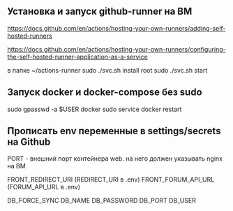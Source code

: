 ## Установка и запуск github-runner на ВМ

https://docs.github.com/en/actions/hosting-your-own-runners/adding-self-hosted-runners

https://docs.github.com/en/actions/hosting-your-own-runners/configuring-the-self-hosted-runner-application-as-a-service

в папке ~/actions-runner
sudo ./svc.sh install root
sudo ./svc.sh start

## Запуск docker и docker-compose без sudo
sudo gpasswd -a $USER docker
sudo service docker restart

## Прописать env переменные в settings/secrets на Github
PORT - внешний порт контейнера web. на него должен указывать nginx на ВМ

FRONT_REDIRECT_URI (REDIRECT_URI в .env)
FRONT_FORUM_API_URL (FORUM_API_URL в .env)

DB_FORCE_SYNC
DB_NAME
DB_PASSWORD
DB_PORT
DB_USER

